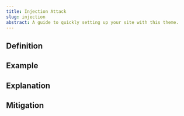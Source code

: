 ```yaml
---
title: Injection Attack
slug: injection
abstract: A guide to quickly setting up your site with this theme.
---
```


## Definition


## Example


## Explanation


## Mitigation
